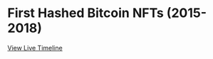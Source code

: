 # First Hashed Bitcoin NFTs (2015-2018)

[View Live Timeline](https://dsgfn.com/early-nfts/timelines/first-hashed-bitcoin-nfts/)
